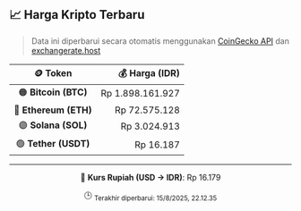 

<!-- HARGA_KRIPTO -->
## 📈 Harga Kripto Terbaru

> Data ini diperbarui secara otomatis menggunakan [CoinGecko API](https://www.coingecko.com/) dan [exchangerate.host](https://exchangerate.host/)

<div align="center">

| 🪙 Token | 💰 Harga (IDR) |
|:------:|---------------:|
| 🟠 **Bitcoin (BTC)**   | Rp 1.898.161.927 |
| 🔵 **Ethereum (ETH)**  | Rp 72.575.128 |
| 🟣 **Solana (SOL)**    | Rp 3.024.913 |
| 🟢 **Tether (USDT)**   | Rp 16.187 |

---

💱 **Kurs Rupiah (USD → IDR)**: Rp 16.179

🕒 <sub>Terakhir diperbarui: 15/8/2025, 22.12.35</sub>

</div>
<!-- /HARGA_KRIPTO -->